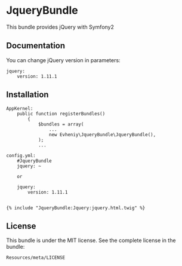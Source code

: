 JqueryBundle
=================

This bundle provides jQuery with Symfony2

Documentation
-------------

You can change jQuery version in parameters:

    jquery:
        version: 1.11.1

Installation
------------

    AppKernel:
        public function registerBundles()
            {
                $bundles = array(
                    ...
                    new Evheniy\JqueryBundle\JqueryBundle(),
                );
                ...

    config.yml:
        #JqueryBundle
        jquery: ~

        or

        jquery:
            version: 1.11.1


    {% include "JqueryBundle:Jquery:jquery.html.twig" %}

License
-------

This bundle is under the MIT license. See the complete license in the bundle:

    Resources/meta/LICENSE
